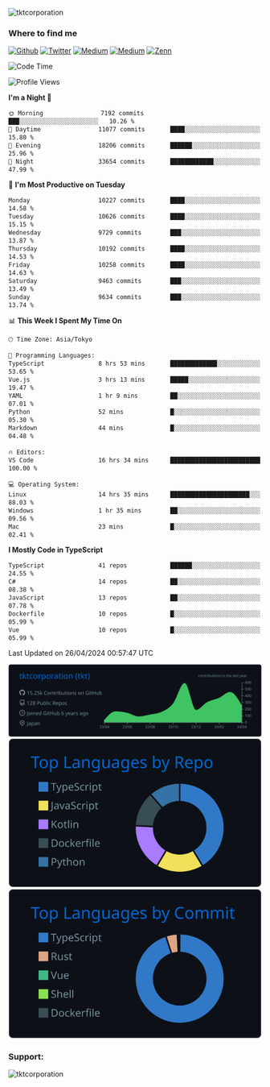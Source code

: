 <p align="left"> <img src="https://komarev.com/ghpvc/?username=tktcorporation&label=Profile%20views&color=0e75b6&style=flat" alt="tktcorporation" /> </p>

<h3>Where to find me</h3>
<p>
<a href="https://github.com/tktcorporation" target="_blank"><img alt="Github" src="https://img.shields.io/badge/GitHub-%2312100E.svg?&style=for-the-badge&logo=Github&logoColor=white" /></a>
<a href="https://twitter.com/tktcorporation" target="_blank"><img alt="Twitter" src="https://img.shields.io/badge/twitter-%231DA1F2.svg?&style=for-the-badge&logo=twitter&logoColor=white" /></a>
<a href="https://www.linkedin.com/in/tktcorporation" target="_blank"><img alt="Medium" src="https://img.shields.io/badge/linkdin-0a66c2.svg?&style=for-the-badge&logo=linkedin&logoColor=white" /></a>
<a href="https://qiita.com/tktcorporation" target="_blank"><img alt="Medium" src="https://img.shields.io/badge/qiita-55C500.svg?&style=for-the-badge&logo=qiita&logoColor=white" /></a>
<a href="https://zenn.dev/tktcorporation" target="_blank"><img alt="Zenn" src="https://img.shields.io/badge/Zenn-3EA8FF.svg?&style=for-the-badge&logo=Zenn&logoColor=white" /></a>
</p>
  
<!--START_SECTION:waka-->
![Code Time](http://img.shields.io/badge/Code%20Time-1%2C510%20hrs%2012%20mins-blue)

![Profile Views](http://img.shields.io/badge/Profile%20Views-0-blue)

**I'm a Night 🦉** 

```text
🌞 Morning                7192 commits        ███░░░░░░░░░░░░░░░░░░░░░░   10.26 % 
🌆 Daytime                11077 commits       ████░░░░░░░░░░░░░░░░░░░░░   15.80 % 
🌃 Evening                18206 commits       ██████░░░░░░░░░░░░░░░░░░░   25.96 % 
🌙 Night                  33654 commits       ████████████░░░░░░░░░░░░░   47.99 % 
```
📅 **I'm Most Productive on Tuesday** 

```text
Monday                   10227 commits       ████░░░░░░░░░░░░░░░░░░░░░   14.58 % 
Tuesday                  10626 commits       ████░░░░░░░░░░░░░░░░░░░░░   15.15 % 
Wednesday                9729 commits        ███░░░░░░░░░░░░░░░░░░░░░░   13.87 % 
Thursday                 10192 commits       ████░░░░░░░░░░░░░░░░░░░░░   14.53 % 
Friday                   10258 commits       ████░░░░░░░░░░░░░░░░░░░░░   14.63 % 
Saturday                 9463 commits        ███░░░░░░░░░░░░░░░░░░░░░░   13.49 % 
Sunday                   9634 commits        ███░░░░░░░░░░░░░░░░░░░░░░   13.74 % 
```


📊 **This Week I Spent My Time On** 

```text
🕑︎ Time Zone: Asia/Tokyo

💬 Programming Languages: 
TypeScript               8 hrs 53 mins       █████████████░░░░░░░░░░░░   53.65 % 
Vue.js                   3 hrs 13 mins       █████░░░░░░░░░░░░░░░░░░░░   19.47 % 
YAML                     1 hr 9 mins         ██░░░░░░░░░░░░░░░░░░░░░░░   07.01 % 
Python                   52 mins             █░░░░░░░░░░░░░░░░░░░░░░░░   05.30 % 
Markdown                 44 mins             █░░░░░░░░░░░░░░░░░░░░░░░░   04.48 % 

🔥 Editors: 
VS Code                  16 hrs 34 mins      █████████████████████████   100.00 % 

💻 Operating System: 
Linux                    14 hrs 35 mins      ██████████████████████░░░   88.03 % 
Windows                  1 hr 35 mins        ██░░░░░░░░░░░░░░░░░░░░░░░   09.56 % 
Mac                      23 mins             █░░░░░░░░░░░░░░░░░░░░░░░░   02.41 % 
```

**I Mostly Code in TypeScript** 

```text
TypeScript               41 repos            ██████░░░░░░░░░░░░░░░░░░░   24.55 % 
C#                       14 repos            ██░░░░░░░░░░░░░░░░░░░░░░░   08.38 % 
JavaScript               13 repos            ██░░░░░░░░░░░░░░░░░░░░░░░   07.78 % 
Dockerfile               10 repos            █░░░░░░░░░░░░░░░░░░░░░░░░   05.99 % 
Vue                      10 repos            █░░░░░░░░░░░░░░░░░░░░░░░░   05.99 % 
```




 Last Updated on 26/04/2024 00:57:47 UTC
<!--END_SECTION:waka-->

[![](https://raw.githubusercontent.com/tktcorporation/tktcorporation/master/profile-summary-card-output/github_dark/0-profile-details.svg)](https://github.com/vn7n24fzkq/github-profile-summary-cards)
[![](https://raw.githubusercontent.com/tktcorporation/tktcorporation/master/profile-summary-card-output/github_dark/1-repos-per-language.svg)](https://github.com/vn7n24fzkq/github-profile-summary-cards) [![](https://raw.githubusercontent.com/tktcorporation/tktcorporation/master/profile-summary-card-output/github_dark/2-most-commit-language.svg)](https://github.com/vn7n24fzkq/github-profile-summary-cards)

<h3 align="left">Support:</h3>
<p><a href="https://www.buymeacoffee.com/tktcorporation"> <img align="left" src="https://cdn.buymeacoffee.com/buttons/v2/default-yellow.png" height="50" width="210" alt="tktcorporation" /></a></p><br><br>
